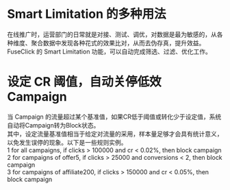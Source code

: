 # Smart Limitation 的多种用法
在线推广时，运营部门的日常就是对接、测试、调优，对数据是最为敏感的，从各种维度、聚合数据中发现各种花式的效果比对，从而去伪存真，提升效益。
FuseClick 的 Smart Limitation 功能，可以自动完成筛选、过滤、优化工作。

# 设定 CR 阈值，自动关停低效 Campaign
当 Campaign 的流量超过某个基准值，如果CR低于阈值或转化少于设定值，系统自动将Campaign转为Block状态。   
其中，设定流量基准值相当于给定对流量的采用，样本量足够才会具有统计意义，以免发生误停的现象。以下是一些规则实例。  
1 for all campaigns, if clicks > 100000 and cr < 0.02%, then block campaign  
2 for campaigns of offer5, if clicks > 25000 and conversions < 2, then block campaign  
3 for campaigns of affiliate200, if clicks > 150000 and cr < 0.05%, then block campaign
  


